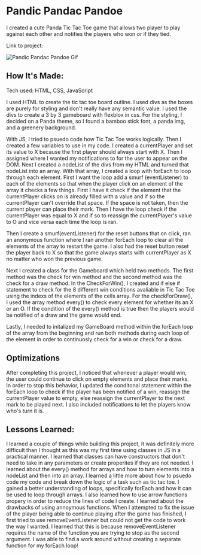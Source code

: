 # Pandic Pandac Pandoe

I created a cute Panda Tic Tac Toe game that allows two player to play against each other and notifies the players who won or if they tied. 

Link to project: [](pandicpandacpandoe.netlify.app)


![Pandic Pandac Pandoe Gif](<assets/img/pandic pandac pandoe.gif>)

## How It's Made:
Tech used: HTML, CSS, JavaScript

I used HTML to create the tic tac toe board outline. I used divs as the boxes are purely for styling and don't really have any semantic value. I used the divs to create a 3 by 3 gameboard with flexblox in css. For the styling, I decided on a Panda theme, so I found a bamboo stick font, a panda img, and a greenery background.

With JS, I tried to psuedo code how Tic Tac Toe works logically. Then I created a few variables to use in my code. I created a currentPlayer and set its value to X because the first player should always start with X. Then I assigned where I wanted my notifications to for the user to appear on the DOM. Next I created a nodeList of the divs from my HTML and turned that nodeList into an array. With that array, I created a loop with forEach to loop through each element. First I want the loop add a smurf (eventListener) to each of the elements so that when the player click on an element of the array it checks a few things. First I have it check if the element that the currentPlayer clicks on is already filled with a value and if so the currentPlayer can't override that space. If the space is not taken, then the current player can place their mark. 
Then I have the loop check if the currentPlayer was equal to X and if so to reassign the currentPlayer's value to O and vice versa each time the loop is ran. 

Then I create a smurf(eventListener) for the reset buttons that on click, ran an anonymous function where I ran another forEach loop to clear all the elements of the array to restart the game. I also had the reset button reset the player back to X so that the game always starts with currentPlayer as X no matter who won the previous game. 

Next I created a class for the Gameboard which held two methods. The first method was the check for win method and the second method was the check for a draw method. In the CheckForWin(), I created and if else if statement to check for the 8 different win conditions avaliable in Tic Tac Toe using the indexs of the elements of the cells array. For the checkForDraw(), I used the array method every() to check every element for whether its an X or an O. If the condition of the every() method is true then the players would be notified of a draw and the game would end. 

Lastly, I needed to initalized my GameBoard method within the forEach loop of the array from the beginning and run both methods during each loop of the element in order to continuosly check for a win or check for a draw.


## Optimizations

After completing this project, I noticed that whenever a player would win, the user could continue to click on empty elements and place their marks. In order to stop this behavior, I updated the conditonal statement within the forEach loop to check if the player has been notified of a win, reassign the currentPlayer value to empty, else reassign the currentPlayer to the next mark to be played next. I also included notifications to let the players know who's turn it is. 




## Lessons Learned:

I learned a couple of things while building this project, it was definitely more difficult than I thought as this was my first time using classes in JS in a practical manner. I learned that classes can have constructors that don't need to take in any parameters or create properites if they are not needed. I learned about the every() method for arrays and how to turn elements into a nodeList and then into an array. I learned a little more about how to psuedo code my code and break down the logic of a task such as tic tac toe. I gained a better understanding of loops, specifically forEach and how it can be used to loop through arrays. I also learned how to use arrow functions propery in order to reduce the lines of code I create. I learned about the drawbacks of using annoymous functions. When I attempted to fix the issue of the player being able to continue playing after the game has finished, I first tried to use removeEventListener but could not get the code to work the way I wanted. I learned that this is because removeEventListener requires the name of the function you are trying to stop as the second argument. I was able to find a work around without creating a separate function for my forEach loop!
